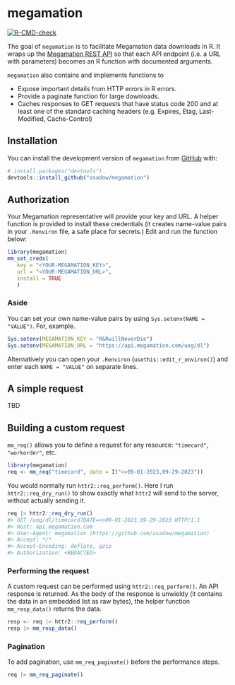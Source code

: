 
# megamation

<!-- badges: start -->

[![R-CMD-check](https://github.com/asadow/megamation/actions/workflows/R-CMD-check.yaml/badge.svg)](https://github.com/asadow/megamation/actions/workflows/R-CMD-check.yaml)

<!-- badges: end -->

The goal of `megamation` is to facilitate Megamation data downloads in
R. It wraps up the [Megamation REST
API](https://apidocs.megamation.com/) so that each API endpoint (i.e. a
URL with parameters) becomes an R function with documented arguments.

`megamation` also contains and implements functions to

- Expose important details from HTTP errors in R errors.
- Provide a paginate function for large downloads.
- Caches responses to GET requests that have status code 200 and at
  least one of the standard caching headers (e.g. Expires, Etag,
  Last-Modified, Cache-Control)

## Installation

You can install the development version of `megamation` from
[GitHub](https://github.com/) with:

``` r
# install.packages("devtools")
devtools::install_github("asadow/megamation")
```

## Authorization

Your Megamation representative will provide your key and URL. A helper
function is provided to install these credentials (it creates name-value
pairs in your `.Renviron` file, a safe place for secrets.) Edit and run
the function below:

``` r
library(megamation)
mm_set_creds(
   key = "<YOUR-MEGAMATION_KEY>",
   url = "<YOUR-MEGAMATION_URL>",
   install = TRUE
   )
```

### Aside

You can set your own name-value pairs by using
`Sys.setenv(NAME = "VALUE")`. For, example.

``` r
Sys.setenv(MEGAMATION_KEY = "R&RwillNeverDie")
Sys.setenv(MEGAMATION_URL = "https://api.megamation.com/uog/dl")
```

Alternatively you can open your `.Renviron`
(`usethis::edit_r_environ()`) and enter each `NAME = "VALUE"` on
separate lines.

## A simple request

TBD

## Building a custom request

`mm_req()` allows you to define a request for any resource:
`"timecard"`, `"workorder"`, etc.

``` r
library(megamation)
req <- mm_req("timecard", date = I("<>09-01-2023,09-29-2023"))
```

You would normally run `httr2::req_perform()`. Here I run
`httr2::req_dry_run()` to show exactly what `httr2` will send to the
server, without actually sending it.

``` r
req |> httr2::req_dry_run()
#> GET /uog/dl/timecard?DATE=<>09-01-2023,09-29-2023 HTTP/1.1
#> Host: api.megamation.com
#> User-Agent: megamation (https://github.com/asadow/megamation)
#> Accept: */*
#> Accept-Encoding: deflate, gzip
#> Authorization: <REDACTED>
```

### Performing the request

A custom request can be performed using `httr2::req_perform()`. An API
response is returned. As the body of the response is unwieldy (it
contains the data in an embedded list as raw bytes), the helper function
`mm_resp_data()` returns the data.

``` r
resp <- req |> httr2::req_perform() 
resp |> mm_resp_data()
```

### Pagination

To add pagination, use `mm_req_paginate()` before the performance steps.

``` r
req |> mm_req_paginate() 
```
